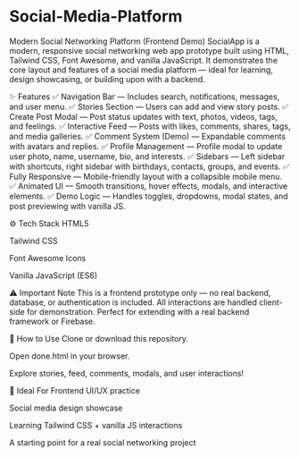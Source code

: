 # Social-Media-Platform
Modern Social Networking Platform (Frontend Demo)
SocialApp is a modern, responsive social networking web app prototype built using HTML, Tailwind CSS, Font Awesome, and vanilla JavaScript.
It demonstrates the core layout and features of a social media platform — ideal for learning, design showcasing, or building upon with a backend.

✨ Features
✅ Navigation Bar — Includes search, notifications, messages, and user menu.
✅ Stories Section — Users can add and view story posts.
✅ Create Post Modal — Post status updates with text, photos, videos, tags, and feelings.
✅ Interactive Feed — Posts with likes, comments, shares, tags, and media galleries.
✅ Comment System (Demo) — Expandable comments with avatars and replies.
✅ Profile Management — Profile modal to update user photo, name, username, bio, and interests.
✅ Sidebars — Left sidebar with shortcuts, right sidebar with birthdays, contacts, groups, and events.
✅ Fully Responsive — Mobile-friendly layout with a collapsible mobile menu.
✅ Animated UI — Smooth transitions, hover effects, modals, and interactive elements.
✅ Demo Logic — Handles toggles, dropdowns, modal states, and post previewing with vanilla JS.

⚙️ Tech Stack
HTML5

Tailwind CSS

Font Awesome Icons

Vanilla JavaScript (ES6)

⚠️ Important Note
This is a frontend prototype only — no real backend, database, or authentication is included.
All interactions are handled client-side for demonstration.
Perfect for extending with a real backend framework or Firebase.

🚀 How to Use
Clone or download this repository.

Open done.html in your browser.

Explore stories, feed, comments, modals, and user interactions!

📌 Ideal For
Frontend UI/UX practice

Social media design showcase

Learning Tailwind CSS + vanilla JS interactions

A starting point for a real social networking project
